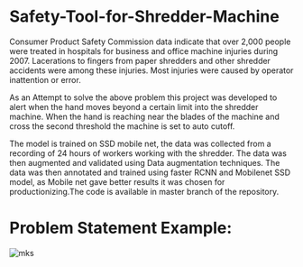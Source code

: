 # Safety-Tool-for-Shredder-Machine

Consumer Product Safety Commission data indicate that over 2,000 people were treated in hospitals for business and office machine injuries during 2007. Lacerations to fingers from paper shredders and other shredder accidents were among these injuries. Most injuries were caused by operator inattention or error.

As an Attempt to solve the above problem this project was developed to alert when the hand moves beyond a certain limit into the shredder machine. When the hand is reaching near the blades of the machine and cross the second threshold the machine is set to auto cutoff.

The model is trained on SSD mobile net, the data was collected from a recording of 24 hours of workers working with the shredder. The data was then augmented and validated using Data augmentation techniques. The data was then annotated and trained using faster RCNN and Mobilenet SSD model, as Mobile net gave better results it was chosen for productionizing.The code is available in master branch of the repository.

# Problem Statement Example:

![mks](https://user-images.githubusercontent.com/40944253/194013764-d0f9205c-8008-4000-b974-cafc9f72415c.png)
